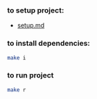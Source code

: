 ### to setup project:
- [setup.md](./setup.md)
### to install dependencies:
```bash
make i
```
### to run project
```bash
make r
```